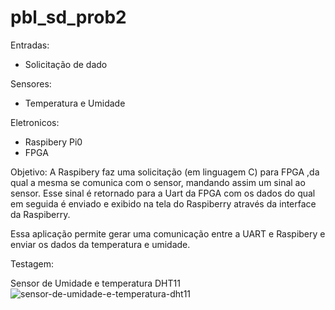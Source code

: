 # pbl_sd_prob2


Entradas:
- Solicitação de dado

Sensores:
- Temperatura e Umidade

Eletronicos:
- Raspibery Pi0
- FPGA

Objetivo:
A Raspibery faz uma solicitação (em linguagem C)  para FPGA ,da qual a mesma se comunica com o sensor, mandando assim um sinal ao sensor.
Esse sinal é retornado para a Uart da FPGA com os dados do qual em seguida é enviado e exibido na tela do Raspiberry através da interface da Raspiberry.


Essa aplicação permite gerar uma comunicação entre a UART e Raspibery e enviar os dados da temperatura e umidade.

Testagem: 


Sensor de Umidade e temperatura  DHT11
![sensor-de-umidade-e-temperatura-dht11](https://user-images.githubusercontent.com/8845392/169423907-19a8ab51-d1b9-4970-ace5-84bf40c9abdc.jpg)

